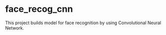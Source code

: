 # face_recog_cnn

This project builds model for face recognition by using Convolutional Neural Network.
